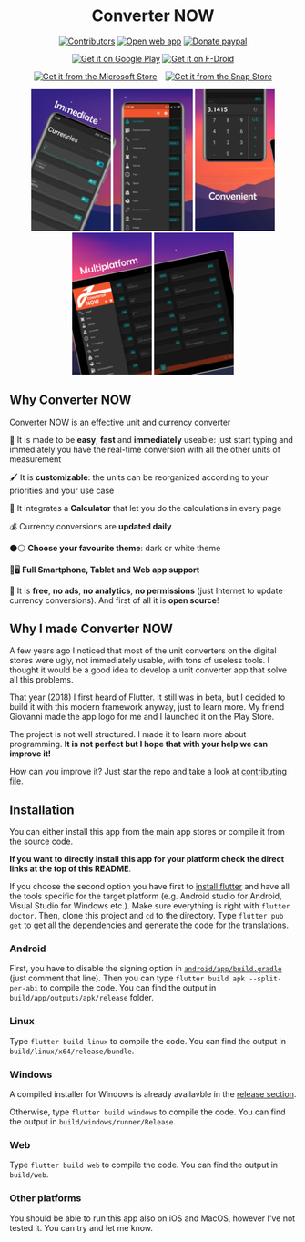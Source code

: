 <div align="center">

# Converter NOW

[<img src="https://img.shields.io/github/contributors/ferraridamiano/ConverterNOW?style=flat-square"
    alt="Contributors"
    height="30">](https://github.com/ferraridamiano/ConverterNOW/graphs/contributors)
[<img src="https://img.shields.io/static/v1?style=for-the-badge&message=PWA&color=5A0FC8&logo=PWA&logoColor=FFFFFF&label="
    alt="Open web app"
    height="30">](https://converter-now.web.app)
[<img src="https://img.shields.io/static/v1?style=for-the-badge&message=PayPal&color=00457C&logo=PayPal&logoColor=FFFFFF&label="
    alt="Donate paypal"
    height="30">](https://www.paypal.me/DemApps)

[<img src="https://play.google.com/intl/en_us/badges/static/images/badges/en_badge_web_generic.png"
    alt="Get it on Google Play"
    height="80">](https://play.google.com/store/apps/details?id=com.ferrarid.converterpro)
[<img src="https://fdroid.gitlab.io/artwork/badge/get-it-on.png"
    alt="Get it on F-Droid"
    height="80">](https://f-droid.org/packages/com.ferrarid.converterpro)

[<img src="https://getbadgecdn.azureedge.net/images/English_L.png"
    alt="Get it from the Microsoft Store"
    height="55">](https://www.microsoft.com/store/apps/9P0Q79HWJH72) <code>&nbsp;</code>
[<img src="https://snapcraft.io/static/images/badges/en/snap-store-black.svg"
    alt="Get it from the Snap Store"
    height="55">](https://snapcraft.io/converternow)

<img src="fastlane/metadata/android/en-US/images/phoneScreenshots/1.jpeg" width="140"> <img src="fastlane/metadata/android/en-US/images/phoneScreenshots/2.jpeg" width="140"> <img src="fastlane/metadata/android/en-US/images/phoneScreenshots/3.jpeg" width="140"> <img src="fastlane/metadata/android/en-US/images/phoneScreenshots/4.jpeg" width="140"> <img src="fastlane/metadata/android/en-US/images/phoneScreenshots/5.jpeg" width="140">
</div>

## Why Converter NOW

Converter NOW is an effective unit and currency converter

🚀 It is made to be **easy**, **fast** and **immediately** useable: just start typing and immediately you have the real-time conversion  with all the other units of measurement

🖌️ It is **customizable**: the units can be reorganized according to your priorities and your use case

🔢 It integrates a **Calculator** that let you do the calculations in every page

💰 Currency conversions are **updated daily**

⚫⚪ **Choose your favourite theme**: dark or white theme

📱🖥️ **Full Smartphone, Tablet and Web app support**

💯 It is **free**, **no ads**, **no analytics**, **no permissions** (just Internet to update currency conversions). And first of all it is **open source**!

## Why I made Converter NOW

A few years ago I noticed that most of the unit converters on the digital stores were ugly, not immediately usable, with tons of useless tools. I thought it would be a  good idea to develop a unit converter app that solve all this problems.

That year (2018) I first heard of Flutter. It still was in beta, but I decided to build it with this modern framework anyway, just to learn more. My friend Giovanni made the app logo for me and I launched it on the Play Store.

The project is not well structured. I made it to learn more about programming. **It is not perfect but I hope that with your help we can improve it!**

How can you improve it? Just star the repo and take a look at [contributing file](https://github.com/ferraridamiano/ConverterNOW/blob/master/CONTRIBUTING.md).

## Installation
You can either install this app from the main app stores or compile it from the source code.

**If you want to directly install this app for your platform check the direct links at the top of this README**.

If you choose the second option you have first to [install flutter](https://docs.flutter.dev/get-started/install) and have all the tools specific for the target platform (e.g. Android studio for Android, Visual Studio for Windows etc.). Make sure everything is right with  `flutter doctor`. Then, clone this project and `cd` to the directory. Type `flutter pub get` to get all the dependencies and generate the code for the translations.

### Android
First, you have to disable the signing option in [`android/app/build.gradle`](https://github.com/ferraridamiano/ConverterNOW/blob/master/android/app/build.gradle#L70) (just comment that line). Then you can type `flutter build apk --split-per-abi` to compile the code. You can find the output in `build/app/outputs/apk/release` folder.

### Linux
Type `flutter build linux` to compile the code. You can find the output in `build/linux/x64/release/bundle`.

### Windows
A compiled installer for Windows is already availavble in the [release section](https://github.com/ferraridamiano/ConverterNOW/releases).

Otherwise, type `flutter build windows` to compile the code. You can find the output in `build/windows/runner/Release`.

### Web
Type `flutter build web` to compile the code. You can find the output in `build/web`.

### Other platforms
You should be able to run this app also on iOS and MacOS, however I've not tested it. You can try and let me know.